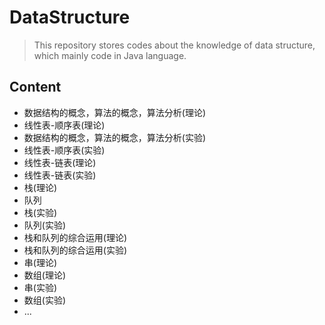 # DataStructure

> This repository stores codes about the knowledge of data structure, which mainly code in Java language.

## Content
* 数据结构的概念，算法的概念，算法分析(理论)
* 线性表-顺序表(理论)
* 数据结构的概念，算法的概念，算法分析(实验)
* 线性表-顺序表(实验)
* 线性表-链表(理论)
* 线性表-链表(实验)
* 栈(理论)
* 队列
* 栈(实验)
* 队列(实验)
* 栈和队列的综合运用(理论)
* 栈和队列的综合运用(实验)
* 串(理论)
* 数组(理论)
* 串(实验)
* 数组(实验)
* ...
